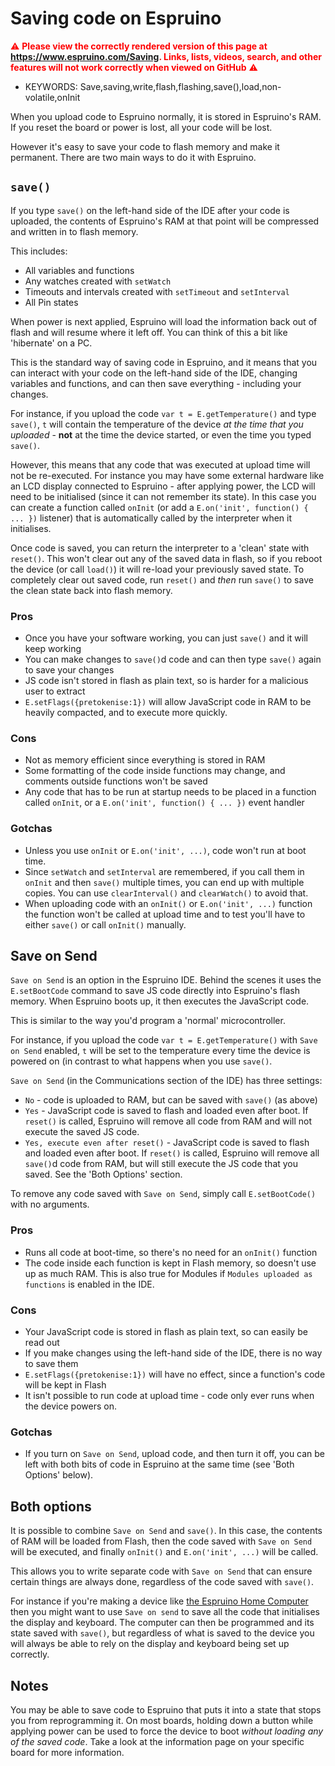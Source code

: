 <!--- Copyright (c) 2017 Gordon Williams, Pur3 Ltd. See the file LICENSE for copying permission. -->
Saving code on Espruino
========================

<span style="color:red">:warning: **Please view the correctly rendered version of this page at https://www.espruino.com/Saving. Links, lists, videos, search, and other features will not work correctly when viewed on GitHub** :warning:</span>

* KEYWORDS: Save,saving,write,flash,flashing,save(),load,non-volatile,onInit

When you upload code to Espruino normally, it is stored in Espruino's RAM.
If you reset the board or power is lost, all your code will be lost.

However it's easy to save your code to flash memory and make it permanent.
There are two main ways to do it with Espruino.

`save()`
--------

If you type `save()` on the left-hand side of the IDE after your code is
uploaded, the contents of Espruino's RAM at that point will be compressed
and written in to flash memory.

This includes:

* All variables and functions
* Any watches created with `setWatch`
* Timeouts and intervals created with `setTimeout` and `setInterval`
* All Pin states

When power is next applied, Espruino will load the information back out of
flash and will resume where it left off. You can think of this a bit like
'hibernate' on a PC.

This is the standard way of saving code in Espruino, and it means that
you can interact with your code on the left-hand side of the IDE, changing
variables and functions, and can then save everything - including your changes.

For instance, if you upload the code `var t = E.getTemperature()` and type
`save()`, `t` will contain the temperature of the device *at the time that
you uploaded* - **not** at the time the device started, or even the time you
typed `save()`.

However, this means that any code that was executed at upload time will not
be re-executed. For instance you may have some external hardware like an LCD
display connected to Espruino - after applying power, the LCD will need to be
initialised (since it can not remember its state). In this case you can
create a function called `onInit` (or add a `E.on('init', function() { ... })`
listener) that is automatically called by the interpreter when it
initialises.

Once code is saved, you can return the interpreter to a 'clean' state
with `reset()`. This won't clear out any of the saved data in flash, so
if you reboot the device (or call `load()`) it will re-load your previously
saved state. To completely clear out  saved code, run `reset()` and *then*
run `save()` to save the clean state back into flash memory.

### Pros

* Once you have your software working, you can just `save()` and it will keep working
* You can make changes to `save()`d code and can then type `save()` again to save your changes
* JS code isn't stored in flash as plain text, so is harder for a malicious user to extract
* `E.setFlags({pretokenise:1})` will allow JavaScript code in RAM to be heavily compacted, and to execute more quickly.

### Cons

* Not as memory efficient since everything is stored in RAM
* Some formatting of the code inside functions may change, and comments outside functions won't be saved
* Any code that has to be run at startup needs to be placed in a function called `onInit`, or a `E.on('init', function() { ... })` event handler

### Gotchas

* Unless you use  `onInit` or `E.on('init', ...)`, code won't run at boot time.
* Since `setWatch` and `setInterval` are remembered, if you call them in `onInit` and then `save()` multiple times, you can end up with multiple copies. You can use `clearInterval()` and `clearWatch()` to avoid that.
* When uploading code with an `onInit()` or `E.on('init', ...)` function the function won't be called at upload time and to test you'll have to either `save()` or call `onInit()` manually.


Save on Send
------------

`Save on Send` is an option in the Espruino IDE. Behind the scenes it uses
the `E.setBootCode` command to save JS code directly into Espruino's
flash memory. When Espruino boots up, it then executes the JavaScript code.

This is similar to the way you'd program a 'normal' microcontroller.

For instance, if you upload the code `var t = E.getTemperature()` with
`Save on Send` enabled, `t` will be set to the temperature every time
the device is powered on (in contrast to what happens when you use `save()`.

`Save on Send` (in the Communications section of the IDE) has three settings:

* `No` - code is uploaded to RAM, but can be saved with `save()` (as above)
* `Yes` - JavaScript code is saved to flash and loaded even after boot.
If `reset()` is called, Espruino will remove all code from RAM and will
not execute the saved JS code.
* `Yes, execute even after reset()` - JavaScript code is saved to flash and
loaded even after boot. If `reset()` is called, Espruino will remove all
`save()`d code from RAM, but will still execute the JS code that you saved. See
the 'Both Options' section.

To remove any code saved with `Save on Send`, simply call `E.setBootCode()` with
no arguments.

### Pros

* Runs all code at boot-time, so there's no need for an `onInit()` function
* The code inside each function is kept in Flash memory, so doesn't use up
as much RAM. This is also true for Modules if `Modules uploaded as functions`
is enabled in the IDE.

### Cons

* Your JavaScript code is stored in flash as plain text, so can easily be read out
* If you make changes using the left-hand side of the IDE, there is no way to save them
* `E.setFlags({pretokenise:1})` will have no effect, since a function's code will be kept in Flash
* It isn't possible to run code at upload time - code only ever runs when the device powers on.

### Gotchas

* If you turn on `Save on Send`, upload code, and then turn it off, you can be left
with both bits of code in Espruino at the same time (see 'Both Options' below).


Both options
------------

It is possible to combine `Save on Send` and `save()`. In this case, the contents
of RAM will be loaded from Flash, then the code saved with `Save on Send` will
be executed, and finally `onInit()` and `E.on('init', ...)` will be called.

This allows you to write separate code with `Save on Send` that can ensure
certain things are always done, regardless of the code saved with `save()`.

For instance if you're making a device like [the Espruino Home Computer](/Espruino+Home+Computer)
then you might want to use `Save on send` to save all the code that initialises
the display and keyboard. The computer can then be programmed and its state
saved with `save()`, but regardless of what is saved to the device you will
always be able to rely on the display and keyboard being set up correctly.


Notes
------

You may be able to save code to Espruino that puts it into a state that
stops you from reprogramming it. On most boards, holding down a button while
applying power can be used to force the device to boot *without loading any
of the saved code*. Take a look at the information page on your specific
board for more information.
